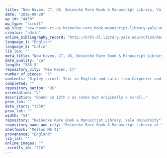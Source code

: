 ```yaml
---
title: "New Haven, CT, US, Beinecke Rare Book & Manuscript Library, Yale University, Mellon MS 41"
date: "2016-09-28"
wp_id: "4430"
wp_type: "scroll"
wp_slug: "new-haven-ct-us-beinecke-rare-book-manuscript-library-yale-university-mellon-ms-41"
creator: "admin"
online_bibliography_record: "http://brbl-dl.library.yale.edu/vufind/Record/3592268"
language_1: "English"
language_2: "Latin"
lib_lon: ""
meta_title: "New Haven, CT, US, Beinecke Rare Book & Manuscript Library, Yale University, Mellon MS 41"
date_quality: "ca"
length: "585.5"
repository_city: "New Haven, CT"
number_of_pieces: "3"
contents: "Ripley scroll. Text in English and Latin from Carpenter and 30 English lines from the Visio Mystica of Arnold of Villanova."
completed: ""
repository_nation: "US"
orientation: "V"
description: "Bound in 12th c as codex but originally a scroll."
prov_lon: ""
date_start: "1550"
prov_lat: ""
width: "54"
repository: "Beinecke Rare Book & Manuscript Library, Yale University"
repository_name_and_city: "Beinecke Rare Book & Manuscript Library at Yale University, New Haven CT US"
shelfmark: "Mellon MS 41"
provenance: "England"
lib_lat: ""
online_images: ""
_scrolls_id: "316"
---
```



